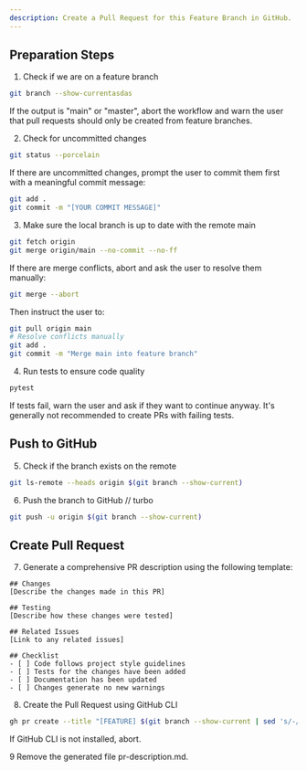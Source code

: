 ```yaml
---
description: Create a Pull Request for this Feature Branch in GitHub.
---
```


## Preparation Steps

1. Check if we are on a feature branch
```bash
git branch --show-currentasdas
```
If the output is "main" or "master", abort the workflow and warn the user that pull requests should only be created from feature branches.

2. Check for uncommitted changes
```bash
git status --porcelain
```
If there are uncommitted changes, prompt the user to commit them first with a meaningful commit message:
```bash
git add .
git commit -m "[YOUR COMMIT MESSAGE]"
```

3. Make sure the local branch is up to date with the remote main
```bash
git fetch origin
git merge origin/main --no-commit --no-ff
```
If there are merge conflicts, abort and ask the user to resolve them manually:
```bash
git merge --abort
```
Then instruct the user to:
```bash
git pull origin main
# Resolve conflicts manually
git add .
git commit -m "Merge main into feature branch"
```

4. Run tests to ensure code quality
```bash
pytest
```
If tests fail, warn the user and ask if they want to continue anyway. It's generally not recommended to create PRs with failing tests.

## Push to GitHub

5. Check if the branch exists on the remote
```bash
git ls-remote --heads origin $(git branch --show-current)
```

6. Push the branch to GitHub
// turbo
```bash
git push -u origin $(git branch --show-current)
```

## Create Pull Request

7. Generate a comprehensive PR description using the following template:
```
## Changes
[Describe the changes made in this PR]

## Testing
[Describe how these changes were tested]

## Related Issues
[Link to any related issues]

## Checklist
- [ ] Code follows project style guidelines
- [ ] Tests for the changes have been added
- [ ] Documentation has been updated
- [ ] Changes generate no new warnings
```

8. Create the Pull Request using GitHub CLI
```bash
gh pr create --title "[FEATURE] $(git branch --show-current | sed 's/-/ /g' | sed 's/\b\(\w\)/\u\1/g')" --body-file pr-description.md
```
If GitHub CLI is not installed, abort.

9 Remove the generated file pr-description.md.